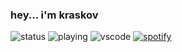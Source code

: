 ### hey... i'm kraskov

![status](https://dev.discordprofiles.me/badge/status/878270961395335220?simple=true)
![playing](https://dev.discordprofiles.me/badge/playing/878270961395335220)
![vscode](https://dev.discordprofiles.me/badge/vscode/878270961395335220)
[![spotify](https://dev.discordprofiles.me/badge/spotify/878270961395335220)](https://dev.discordprofiles.me/openspotify/878270961395335220)
